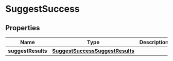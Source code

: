 
# SuggestSuccess

## Properties
Name | Type | Description | Notes
------------ | ------------- | ------------- | -------------
**suggestResults** | [**SuggestSuccessSuggestResults**](SuggestSuccessSuggestResults.md) |  | 



